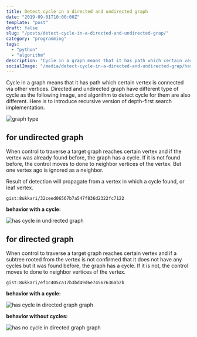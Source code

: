 ```yaml
---
title: Detect cycle in a directed and undirected graph
date: "2019-09-01T10:00:00Z"
template: "post"
draft: false
slug: "/posts/detect-cycle-in-a-directed-and-undirected-grap/"
category: "programming"
tags:
  - "python"
  - "algorithm"
description: "Cycle in a graph means that it has path which certain vertex is connected via other vertices. Directed and undirected graph have different type of cycle as the following image, and algorithm to detect cycle for them are also different. Here is to introduce recursive version of depth-first search implementation."
socialImage: "/media/detect-cycle-in-a-directed-and-undirected-grap/has_cycle_directed_graph.jpg"
---
```


Cycle in a graph means that it has path which certain vertex is connected via other vertices. Directed and undirected graph have different type of cycle as the following image, and algorithm to detect cycle for them are also different. Here is to introduce recursive version of depth-first search implementation.

![graph type](/media/detect-cycle-in-a-directed-and-undirected-grap/graph_type.png)

## for undirected graph

When control to traverse a target graph reaches certain vertex and if the vertex was already found before, the graph has a cycle. If it is not found before, the control moves to done to neighbor vertices of the vertex. But one vertex ago is ignored as a neighbor.

Result of detection will propagate from a vertex in which a cycle found, or leaf vertex.

`gist:8ukkari/32ceed06567b7a547f836d2322fc7122`

**behavior with a cycle:**

![has cycle in undirected graph](/media/detect-cycle-in-a-directed-and-undirected-grap/has_cycle_undirected_graph.png)

## for directed graph

When control to traverse a target graph reaches certain vertex and if a subtree rooted from the vertex is not confirmed that it does not have any cycles but it was found before, the graph has a cycle. If it is not, the control moves to done to neighbor vertices of the vertex.

`gist:8ukkari/ef1c405ca17b3bd49d6e74567636ab2b`

**behavior with a cycle:**

![has cycle in directed graph graph](/media/detect-cycle-in-a-directed-and-undirected-grap/has_cycle_directed_graph.png)

**behavior without cycles:**

![has no cycle in directed graph graph](/media/detect-cycle-in-a-directed-and-undirected-grap/has_no_cycle_directed_graph.png)
